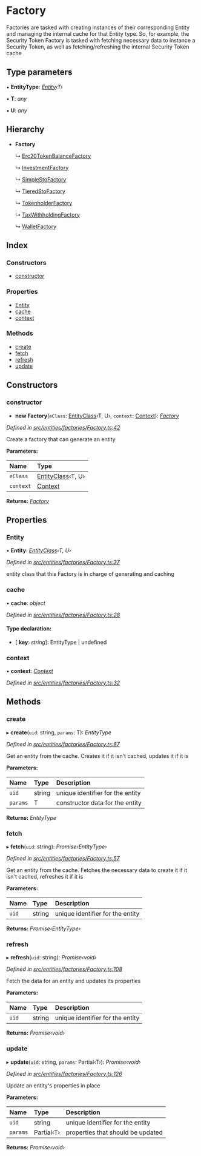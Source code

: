 # Factory

Factories are tasked with creating instances of their corresponding Entity and managing the internal cache for that Entity type. So, for example, the Security Token Factory is tasked with fetching necessary data to instance a Security Token, as well as fetching/refreshing the internal Security Token cache

## Type parameters

▪ **EntityType**: [_Entity_]()_‹T›_

▪ **T**: _any_

▪ **U**: _any_

## Hierarchy

* **Factory**

  ↳ [Erc20TokenBalanceFactory]()

  ↳ [InvestmentFactory]()

  ↳ [SimpleStoFactory]()

  ↳ [TieredStoFactory]()

  ↳ [TokenholderFactory]()

  ↳ [TaxWithholdingFactory]()

  ↳ [WalletFactory]()

## Index

### Constructors

* [constructor]()

### Properties

* [Entity]()
* [cache]()
* [context]()

### Methods

* [create]()
* [fetch]()
* [refresh]()
* [update]()

## Constructors

### constructor

+ **new Factory**\(`eClass`: [EntityClass]()‹T, U›, `context`: [Context]()\): [_Factory_]()

_Defined in_ [_src/entities/factories/Factory.ts:42_](https://github.com/PolymathNetwork/polymath-sdk/blob/550676f/src/entities/factories/Factory.ts#L42)

Create a factory that can generate an entity

**Parameters:**

| Name | Type |
| :--- | :--- |
| `eClass` | [EntityClass]()‹T, U› |
| `context` | [Context]() |

**Returns:** [_Factory_]()

## Properties

### Entity

• **Entity**: [_EntityClass_]()_‹T, U›_

_Defined in_ [_src/entities/factories/Factory.ts:37_](https://github.com/PolymathNetwork/polymath-sdk/blob/550676f/src/entities/factories/Factory.ts#L37)

entity class that this Factory is in charge of generating and caching

### cache

• **cache**: _object_

_Defined in_ [_src/entities/factories/Factory.ts:28_](https://github.com/PolymathNetwork/polymath-sdk/blob/550676f/src/entities/factories/Factory.ts#L28)

#### Type declaration:

* \[ **key**: _string_\]: EntityType \| undefined

### context

• **context**: [_Context_]()

_Defined in_ [_src/entities/factories/Factory.ts:32_](https://github.com/PolymathNetwork/polymath-sdk/blob/550676f/src/entities/factories/Factory.ts#L32)

## Methods

### create

▸ **create**\(`uid`: string, `params`: T\): _EntityType_

_Defined in_ [_src/entities/factories/Factory.ts:87_](https://github.com/PolymathNetwork/polymath-sdk/blob/550676f/src/entities/factories/Factory.ts#L87)

Get an entity from the cache. Creates it if it isn't cached, updates it if it is

**Parameters:**

| Name | Type | Description |
| :--- | :--- | :--- |
| `uid` | string | unique identifier for the entity |
| `params` | T | constructor data for the entity |

**Returns:** _EntityType_

### fetch

▸ **fetch**\(`uid`: string\): _Promise‹EntityType›_

_Defined in_ [_src/entities/factories/Factory.ts:57_](https://github.com/PolymathNetwork/polymath-sdk/blob/550676f/src/entities/factories/Factory.ts#L57)

Get an entity from the cache. Fetches the necessary data to create it if it isn't cached, refreshes it if it is

**Parameters:**

| Name | Type | Description |
| :--- | :--- | :--- |
| `uid` | string | unique identifier for the entity |

**Returns:** _Promise‹EntityType›_

### refresh

▸ **refresh**\(`uid`: string\): _Promise‹void›_

_Defined in_ [_src/entities/factories/Factory.ts:108_](https://github.com/PolymathNetwork/polymath-sdk/blob/550676f/src/entities/factories/Factory.ts#L108)

Fetch the data for an entity and updates its properties

**Parameters:**

| Name | Type | Description |
| :--- | :--- | :--- |
| `uid` | string | unique identifier for the entity |

**Returns:** _Promise‹void›_

### update

▸ **update**\(`uid`: string, `params`: Partial‹T›\): _Promise‹void›_

_Defined in_ [_src/entities/factories/Factory.ts:126_](https://github.com/PolymathNetwork/polymath-sdk/blob/550676f/src/entities/factories/Factory.ts#L126)

Update an entity's properties in place

**Parameters:**

| Name | Type | Description |
| :--- | :--- | :--- |
| `uid` | string | unique identifier for the entity |
| `params` | Partial‹T› | properties that should be updated |

**Returns:** _Promise‹void›_

